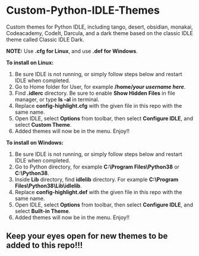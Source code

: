 # Custom-Python-IDLE-Themes
Custom themes for Python IDLE, including tango, desert, obsidian, monakai, Codeacademy, CodeIt, Darcula, and a dark theme based on the classic IDLE theme called Classic IDLE Dark.

**NOTE:** Use **.cfg for Linux**, and use **.def for Windows**.

**To install on Linux:**
  1) Be sure IDLE is not running, or simply follow steps below and restart IDLE when completed.
  2) Go to Home folder for User, for example **/home/*your username here***.
  3) Find **.idlerc** directory. Be sure to enable **Show Hidden Files** in file manager, or type **ls -al** in terminal.
  4) Replace **config-highlight.cfg** with the given file in this repo with the same name.
  5) Open IDLE, select **Options** from toolbar, then select **Configure IDLE**, and select **Custom Theme**.
  6) Added themes will now be in the menu. Enjoy!!
  
**To install on Windows:**
  1) Be sure IDLE is not running, or simply follow steps below and restart IDLE when completed.
  2) Go to Python directory, for example **C:\Program Files\Python38** or **C:\Python38**.
  3) Inside **Lib** directory, find **idlelib** directory. For example **C:\Program Files\Python38\Lib\idlelib**.
  4) Replace **config-highlight.def** with the given file in this repo with the same name.
  5) Open IDLE, select **Options** from toolbar, then select **Configure IDLE**, and select **Built-in Theme**.
  6) Added themes will now be in the menu. Enjoy!!


## Keep your eyes open for new themes to be added to this repo!!!
